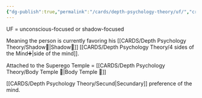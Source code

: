 ```yaml
---
{"dg-publish":true,"permalink":"/cards/depth-psychology-theory/uf/","created":"2023-01-12T14:00:14.796+01:00","updated":"2023-05-03T15:56:00.876+02:00"}
---
```



UF = unconscious-focused or shadow-focused

Meaning the person is currently favoring his [[CARDS/Depth Psychology Theory/Shadow👤\|Shadow👤]] [[CARDS/Depth Psychology Theory/4 sides of the Mind➕\|side of the mind]]. 

Attached to the Superego Temple = [[CARDS/Depth Psychology Theory/Body Temple 🌳\|Body Temple 🌳]]

[[CARDS/Depth Psychology Theory/Secund\|Secundary]] preference of the mind. 